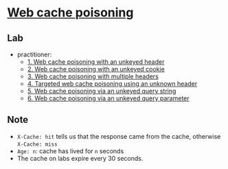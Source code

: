 # [Web cache poisoning](https://portswigger.net/web-security/web-cache-poisoning)

## Lab

- practitioner:
  - [1. Web cache poisoning with an unkeyed header](./lab/1.%20Web%20cache%20poisoning%20with%20an%20unkeyed%20header.md)
  - [2. Web cache poisoning with an unkeyed cookie](./lab/2.%20Web%20cache%20poisoning%20with%20an%20unkeyed%20cookie.md)
  - [3. Web cache poisoning with multiple headers](./lab/3.%20Web%20cache%20poisoning%20with%20multiple%20headers.md)
  - [4. Targeted web cache poisoning using an unknown header](./lab/4.%20Targeted%20web%20cache%20poisoning%20using%20an%20unknown%20header.md)
  - [5. Web cache poisoning via an unkeyed query string](./lab/5.%20Web%20cache%20poisoning%20via%20an%20unkeyed%20query%20string.md)
  - [6. Web cache poisoning via an unkeyed query parameter](./lab/6.%20Web%20cache%20poisoning%20via%20an%20unkeyed%20query%20parameter.md)

## Note

- `X-Cache: hit` tells us that the response came from the cache, otherwise `X-Cache: miss`
- `Age: n`: cache has lived for `n` seconds
- The cache on labs expire every 30 seconds.

